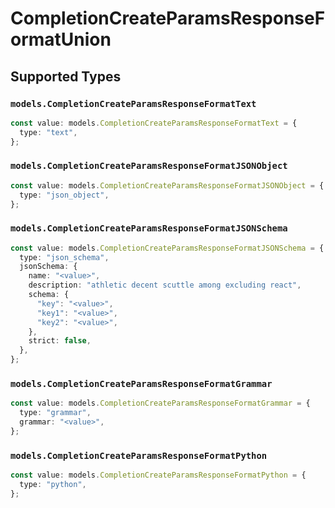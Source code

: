 # CompletionCreateParamsResponseFormatUnion


## Supported Types

### `models.CompletionCreateParamsResponseFormatText`

```typescript
const value: models.CompletionCreateParamsResponseFormatText = {
  type: "text",
};
```

### `models.CompletionCreateParamsResponseFormatJSONObject`

```typescript
const value: models.CompletionCreateParamsResponseFormatJSONObject = {
  type: "json_object",
};
```

### `models.CompletionCreateParamsResponseFormatJSONSchema`

```typescript
const value: models.CompletionCreateParamsResponseFormatJSONSchema = {
  type: "json_schema",
  jsonSchema: {
    name: "<value>",
    description: "athletic decent scuttle among excluding react",
    schema: {
      "key": "<value>",
      "key1": "<value>",
      "key2": "<value>",
    },
    strict: false,
  },
};
```

### `models.CompletionCreateParamsResponseFormatGrammar`

```typescript
const value: models.CompletionCreateParamsResponseFormatGrammar = {
  type: "grammar",
  grammar: "<value>",
};
```

### `models.CompletionCreateParamsResponseFormatPython`

```typescript
const value: models.CompletionCreateParamsResponseFormatPython = {
  type: "python",
};
```

